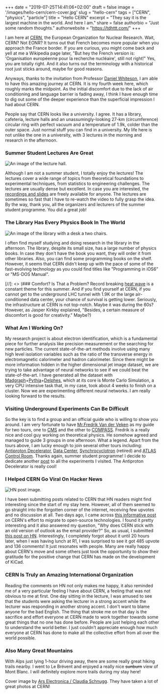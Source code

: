 +++
date = "2019-07-25T14:41:06+02:00"
draft = false
image = '/images/hello-cern/cern-cover.jpg'
slug = "hello-cern"
tags = ["CERN", "physics", "particle"]
title = "Hello CERN"
excerpt = "They say it is the largest machine in the world. And here I am."
share = false
authorbio = "Just some random thoughts."
authorwebsite = "https://tdhttt.com/"
+++

I am here at [CERN](https://en.wikipedia.org/wiki/CERN), the European Organization for Nuclear Research. Wait, CERN? Not EONR? It turns out that French becomes more popular when you approach the France border. If you are curious, you might come back and yell at me a Wikipedia page later, "But hey the French version is: 'Organisation européenne pour la recherche nucléaire', still not right!" Yes, you are totally right. And it also turns out the terminology with a historical root just sticks around, maybe for good reasons.

Anyways, thanks to the invitation from Professor [Daniel Whiteson](https://www.physics.uci.edu/people/daniel-o-whiteson), I am able to have this amazing journey at CERN. It is my fourth week here, which roughly marks the midpoint. As the initial discomfort due to the lack of air conditioning and language barrier is fading away, I think I have enough time to dig out some of the deeper experience than the superficial impression I had about CERN.

People say that CERN looks like a university. I agree. It has a library, cafeteria, lecture halls and an unassumingly-looking 27-km (circumference) circular ring with perfect vacuum and a temperature of 1.9k, colder than the outer space. Just normal stuff you can find in a university. My life here is not unlike the one in a university, with 3 lectures in the morning and research in the afternoon.  

### Summer Student Lectures Are Great
![An image of the lecture hall.](/images/hello-cern/lec.JPG)

Although I am not a summer student, I totally enjoy the lectures! The lectures cover a wide range of topics from theoretical foundations to experimental techniques, from statistics to engineering challenges. The lectures are usually dense but excellent. In case you are interested, the [recordings and slides](https://indico.cern.ch/category/345/) are freely available for anyone. The lectures are sometimes so fast that I have to re-watch the video to fully grasp the idea. By the way, thank you, all the organizers and lecturers of the summer student programme. You did a great job! 

### The Library Has Every Physics Book In The World
![An image of the library with a desk a two chairs.](/images/hello-cern/lib.jpg)

I often find myself studying and doing research in the library in the afternoon. The library, despite its small size, has a large number of physics books. In case they don't have the book you want, they will order it from other libraries. Also, you can find some programming books on the shelf. However, it seems that CERN didn't keep up with the pace of some of the fast-evolving technology as you could find titles like "Programming in iOS6" or "MS-DOS Manual".

[//]: <> (### Comfort? Is That a Problem? Record breaking [heat wave](https://www.bbc.com/news/world-europe-49108847) is a constant theme for this summer. And if you find yourself at CERN, if you cannot get to the underground LHC tunnel with 1.9K or the large air-conditioned data center, your chance of survival is getting lower. Seriously, the infrastructure at CERN is not top-notch. Maybe it was during the 60s? However, as Jasper Kirkby explained, "Besides, a certain measure of discomfort is good for creativity." Maybe?)

### What Am I Working On?
My research project is about electron identification, which is a fundamental piece for further analysis like precision measurement or the searching for new particles. The current state-of-the-art methods involve using many high level isolation variables such as the ratio of the transverse energy in electromagnetic calorimeter and hadron calorimeter. Since there might be more information hidden in the higher dimensional jet image dataset, we are trying to take advantage of neural networks to see if we could beat the state-of-the-art. I have generated all the dataset with [Madgraph](https://cp3.irmp.ucl.ac.be/projects/madgraph/)+[Pythia](home.thep.lu.se/~torbjorn/Pythia.html)+[Delphes](https://cp3.irmp.ucl.ac.be/projects/delphes), which at its core is Monte Carlo Simulation, a very CPU intensive task that, in my case, took about 4 weeks to finish on a cluster. Now we are experimenting different neural networks. I am really looking forward to the results. 

### Visiting Underground Experiments Can Be Difficult
So the key is to find a group and an official guide who is willing to show you around. I am very fortunate to have [Mr.Fredrik Van der Veken](https://www.linkedin.com/in/frederix) as my guide for two tours, one to [CMS](https://cms.cern/) and the other to [COMPASS](http://wwwcompass.cern.ch/). Fredrik is a really nice and cool guy working on theoretical physics. He somehow agreed and managed to guide 3 groups in one afternoon. What a legend. Apart from the tours above, I am lucky enough to join several other tours including: [Antiproton Decelerator](https://home.cern/science/accelerators/antiproton-decelerator), [Data Center](https://home.cern/science/computing/data-centre), [Synchrocyclotron](https://home.cern/science/accelerators/synchrocyclotron) (retired) and [ATLAS Control Room](https://atlas.cern/tags/control-room). Thanks again, summer student programme! I decide to dedicate another [post](https://tdhttt.com) to all the experiments I visited. The Antiproton Decelerator is really cool! 

### I Helped CERN Go Viral On Hacker News
![HN post image.](/images/hello-cern/HN.PNG)

I have been submitting posts related to CERN that HN readers might find interesting since the start of my stay here. However, all of them seemed to go straight into the forgotten corner of the internet, receiving few upvotes and no discussion at all. Two days ago, I came across [this informative post](https://home.cern/news/news/computing/migrating-open-source-technologies) on CERN's effort to migrate to open-source technologies. I found it pretty interesting and it also answered my question, "Why does CERN stick with an old version of outlook as the email provider?" So, as usual, I submitted [this post on HN](https://news.ycombinator.com/item?id=20524867). Interestingly, I completely forgot about it until 20 hours later, when I was having lunch at R1, I was surprised to see it got 485 upvote and 136 comments! It just resonates with people. Many are really happy about CERN's move and some others just took the opportunity to show their gratitude for the positive change that CERN has made on the development of KiCad. 

### CERN Is Truly an Amazing International Organization
Reading the comments on HN not only makes me happy, it also reminded me of a very particular feeling I have about CERN, a feeling that was not obvious to me at first. One day sitting in the lecture, I was amused to see that the students were asking the lecturer in a strong accent while the lecturer was responding in another strong accent. I don't want to blame anyone for the bad English. The thing that stroke me on that day is the sacrifice and effort everyone at CERN made to work together towards some great things that no one has done before. People are just helping each other to understand the world better. I just couldn't appreciate enough how much everyone at CERN has done to make all the collective effort from all over the world possible.

### Also Many Great Mountains
With Alps just lying 1-hour driving away, there are some really great hiking trails nearby. I went to Le Brévent and enjoyed a really nice ~~sunburn~~ view of Mont Blanc. I will definitely explore more trails during my stay here!

Cover image by [Ars Electronica / Claudia Schnugg](https://ars.electronica.art/feature/en/exploring-cern/). They have taken a lot of great photos at CERN!
